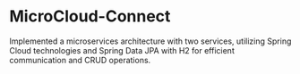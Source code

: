 # MicroCloud-Connect
 Implemented a microservices architecture with two services, utilizing Spring Cloud technologies and Spring Data JPA with H2 for efficient communication and CRUD operations.
